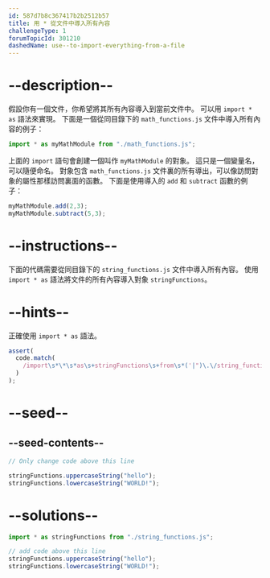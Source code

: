 ```yaml
---
id: 587d7b8c367417b2b2512b57
title: 用 * 從文件中導入所有內容
challengeType: 1
forumTopicId: 301210
dashedName: use--to-import-everything-from-a-file
---
```


# --description--

假設你有一個文件，你希望將其所有內容導入到當前文件中。 可以用 `import * as` 語法來實現。 下面是一個從同目錄下的 `math_functions.js` 文件中導入所有內容的例子：

```js
import * as myMathModule from "./math_functions.js";
```

上面的 `import` 語句會創建一個叫作 `myMathModule` 的對象。 這只是一個變量名，可以隨便命名。 對象包含 `math_functions.js` 文件裏的所有導出，可以像訪問對象的屬性那樣訪問裏面的函數。 下面是使用導入的 `add` 和 `subtract` 函數的例子：

```js
myMathModule.add(2,3);
myMathModule.subtract(5,3);
```

# --instructions--

下面的代碼需要從同目錄下的 `string_functions.js` 文件中導入所有內容。 使用 `import * as` 語法將文件的所有內容導入對象 `stringFunctions`。

# --hints--

正確使用 `import * as` 語法。

```js
assert(
  code.match(
    /import\s*\*\s*as\s+stringFunctions\s+from\s*('|")\.\/string_functions\.js\1/g
  )
);
```

# --seed--

## --seed-contents--

```js
// Only change code above this line

stringFunctions.uppercaseString("hello");
stringFunctions.lowercaseString("WORLD!");
```

# --solutions--

```js
import * as stringFunctions from "./string_functions.js";

// add code above this line
stringFunctions.uppercaseString("hello");
stringFunctions.lowercaseString("WORLD!");
```
